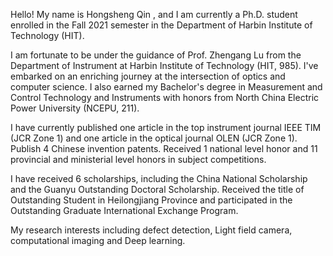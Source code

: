 Hello! My name is Hongsheng Qin , and I am currently a Ph.D. student enrolled in the Fall 2021 semester in the Department of Harbin Institute of Technology (HIT).

I am fortunate to be under the guidance of Prof. Zhengang Lu from the Department of Instrument at Harbin Institute of Technology (HIT, 985). I've embarked on an enriching journey at the intersection of optics and computer science. I also earned my Bachelor's degree in Measurement and Control Technology and Instruments with honors from North China Electric Power University (NCEPU, 211).

I have currently published one article in the top instrument journal IEEE TIM (JCR Zone 1) and one article in the optical journal OLEN (JCR Zone 1). Publish 4 Chinese invention patents. Received 1 national level honor and 11 provincial and ministerial level honors in subject competitions.

I have received 6 scholarships, including the China National Scholarship and the Guanyu Outstanding Doctoral Scholarship. Received the title of Outstanding Student in Heilongjiang Province and participated in the Outstanding Graduate International Exchange Program.

My research interests including defect detection, Light field camera, computational imaging and Deep learning.
